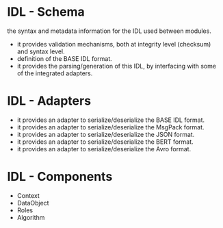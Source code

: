 IDL - Schema
============

the syntax and metadata information for the IDL used between modules.
- it provides validation mechanisms, both at integrity level (checksum) and syntax level.
- definition of the BASE IDL format.
- it provides the parsing/generation of this IDL, by interfacing with some of the integrated adapters.

IDL - Adapters
==============
- it provides an adapter to serialize/deserialize the BASE IDL format.
- it provides an adapter to serialize/deserialize the MsgPack format.
- it provides an adapter to serialize/deserialize the JSON format.
- it provides an adapter to serialize/deserialize the BERT format.
- it provides an adapter to serialize/deserialize the Avro format.

IDL - Components
================
- Context
- DataObject
- Roles
- Algorithm

